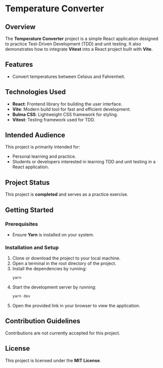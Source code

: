# Temperature Converter

## Overview

The **Temperature Converter** project is a simple React application designed to practice Test-Driven Development (TDD)
and unit testing. It also demonstrates how to integrate **Vitest** into a React project built with **Vite**.

## Features

- Convert temperatures between Celsius and Fahrenheit.

## Technologies Used

- **React**: Frontend library for building the user interface.
- **Vite**: Modern build tool for fast and efficient development.
- **Bulma CSS**: Lightweight CSS framework for styling.
- **Vitest**: Testing framework used for TDD.

## Intended Audience

This project is primarily intended for:

- Personal learning and practice.
- Students or developers interested in learning TDD and unit testing in a React application.

## Project Status

This project is **completed** and serves as a practice exercise.

## Getting Started

### Prerequisites

- Ensure **Yarn** is installed on your system.

### Installation and Setup

1. Clone or download the project to your local machine.
2. Open a terminal in the root directory of the project.
3. Install the dependencies by running:
   ```bash  
   yarn  
   ```  
4. Start the development server by running:
   ```bash  
   yarn dev  
   ```  
5. Open the provided link in your browser to view the application.

## Contribution Guidelines

Contributions are not currently accepted for this project.

## License

This project is licensed under the **MIT License**.